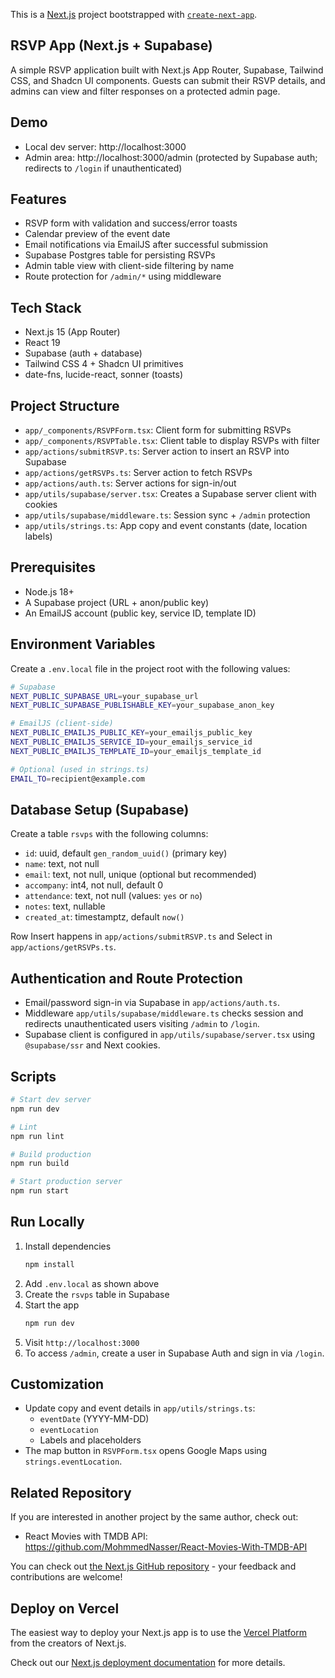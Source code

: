 This is a [Next.js](https://nextjs.org) project bootstrapped with [`create-next-app`](https://nextjs.org/docs/app/api-reference/cli/create-next-app).

## RSVP App (Next.js + Supabase)

A simple RSVP application built with Next.js App Router, Supabase, Tailwind CSS, and Shadcn UI components. Guests can submit their RSVP details, and admins can view and filter responses on a protected admin page.

## Demo

- Local dev server: http://localhost:3000
- Admin area: http://localhost:3000/admin (protected by Supabase auth; redirects to `/login` if unauthenticated)

## Features

- RSVP form with validation and success/error toasts
- Calendar preview of the event date
- Email notifications via EmailJS after successful submission
- Supabase Postgres table for persisting RSVPs
- Admin table view with client-side filtering by name
- Route protection for `/admin/*` using middleware

## Tech Stack

- Next.js 15 (App Router)
- React 19
- Supabase (auth + database)
- Tailwind CSS 4 + Shadcn UI primitives
- date-fns, lucide-react, sonner (toasts)

## Project Structure

- `app/_components/RSVPForm.tsx`: Client form for submitting RSVPs
- `app/_components/RSVPTable.tsx`: Client table to display RSVPs with filter
- `app/actions/submitRSVP.ts`: Server action to insert an RSVP into Supabase
- `app/actions/getRSVPs.ts`: Server action to fetch RSVPs
- `app/actions/auth.ts`: Server actions for sign-in/out
- `app/utils/supabase/server.tsx`: Creates a Supabase server client with cookies
- `app/utils/supabase/middleware.ts`: Session sync + `/admin` protection
- `app/utils/strings.ts`: App copy and event constants (date, location labels)

## Prerequisites

- Node.js 18+
- A Supabase project (URL + anon/public key)
- An EmailJS account (public key, service ID, template ID)

## Environment Variables

Create a `.env.local` file in the project root with the following values:

```bash
# Supabase
NEXT_PUBLIC_SUPABASE_URL=your_supabase_url
NEXT_PUBLIC_SUPABASE_PUBLISHABLE_KEY=your_supabase_anon_key

# EmailJS (client-side)
NEXT_PUBLIC_EMAILJS_PUBLIC_KEY=your_emailjs_public_key
NEXT_PUBLIC_EMAILJS_SERVICE_ID=your_emailjs_service_id
NEXT_PUBLIC_EMAILJS_TEMPLATE_ID=your_emailjs_template_id

# Optional (used in strings.ts)
EMAIL_TO=recipient@example.com
```

## Database Setup (Supabase)

Create a table `rsvps` with the following columns:

- `id`: uuid, default `gen_random_uuid()` (primary key)
- `name`: text, not null
- `email`: text, not null, unique (optional but recommended)
- `accompany`: int4, not null, default 0
- `attendance`: text, not null (values: `yes` or `no`)
- `notes`: text, nullable
- `created_at`: timestamptz, default `now()`

Row Insert happens in `app/actions/submitRSVP.ts` and Select in `app/actions/getRSVPs.ts`.

## Authentication and Route Protection

- Email/password sign-in via Supabase in `app/actions/auth.ts`.
- Middleware `app/utils/supabase/middleware.ts` checks session and redirects unauthenticated users visiting `/admin` to `/login`.
- Supabase client is configured in `app/utils/supabase/server.tsx` using `@supabase/ssr` and Next cookies.

## Scripts

```bash
# Start dev server
npm run dev

# Lint
npm run lint

# Build production
npm run build

# Start production server
npm run start
```

## Run Locally

1. Install dependencies
   ```bash
   npm install
   ```
2. Add `.env.local` as shown above
3. Create the `rsvps` table in Supabase
4. Start the app
   ```bash
   npm run dev
   ```
5. Visit `http://localhost:3000`
6. To access `/admin`, create a user in Supabase Auth and sign in via `/login`.

## Customization

- Update copy and event details in `app/utils/strings.ts`:
  - `eventDate` (YYYY-MM-DD)
  - `eventLocation`
  - Labels and placeholders
- The map button in `RSVPForm.tsx` opens Google Maps using `strings.eventLocation`.

## Related Repository

If you are interested in another project by the same author, check out:

- React Movies with TMDB API: https://github.com/MohmmedNasser/React-Movies-With-TMDB-API

 You can check out [the Next.js GitHub repository](https://github.com/vercel/next.js) - your feedback and contributions are welcome!
 
 ## Deploy on Vercel
 
 The easiest way to deploy your Next.js app is to use the [Vercel Platform](https://vercel.com/new?utm_medium=default-template&filter=next.js&utm_source=create-next-app&utm_campaign=create-next-app-readme) from the creators of Next.js.

Check out our [Next.js deployment documentation](https://nextjs.org/docs/app/building-your-application/deploying) for more details.

